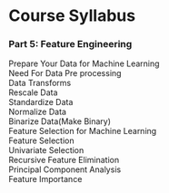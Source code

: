 # Course Syllabus

### Part 5: Feature Engineering 
Prepare Your Data for Machine Learning  
Need For Data Pre processing  
Data Transforms  
Rescale Data  
Standardize Data  
Normalize Data  
Binarize Data(Make Binary)  
Feature Selection for Machine Learning  
Feature Selection  
Univariate Selection  
Recursive Feature Elimination  
Principal Component Analysis  
Feature Importance  

